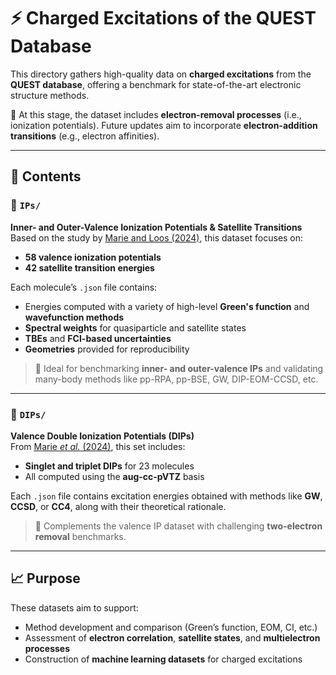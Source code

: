 # ⚡ Charged Excitations of the QUEST Database

This directory gathers high-quality data on **charged excitations** from the **QUEST database**, offering a benchmark for state-of-the-art electronic structure methods.

📌 At this stage, the dataset includes **electron-removal processes** (i.e., ionization potentials). Future updates aim to incorporate **electron-addition transitions** (e.g., electron affinities).

---

## 📂 Contents

### 🔹 `IPs/`  
**Inner- and Outer-Valence Ionization Potentials & Satellite Transitions**  
Based on the study by [Marie and Loos (2024)](https://pubs.acs.org/10.1021/acs.jctc.4c00216), this dataset focuses on:
- **58 valence ionization potentials**
- **42 satellite transition energies**
  
Each molecule’s `.json` file contains:
- Energies computed with a variety of high-level **Green's function** and **wavefunction methods**
- **Spectral weights** for quasiparticle and satellite states
- **TBEs** and **FCI-based uncertainties**
- **Geometries** provided for reproducibility

> 🧪 Ideal for benchmarking **inner- and outer-valence IPs** and validating many-body methods like pp-RPA, pp-BSE, GW, DIP-EOM-CCSD, etc.

---

### 🔹 `DIPs/`  
**Valence Double Ionization Potentials (DIPs)**  
From [Marie *et al.* (2024)](https://doi.org/10.1063/5.0250155), this set includes:
- **Singlet and triplet DIPs** for 23 molecules
- All computed using the **aug-cc-pVTZ** basis

Each `.json` file contains excitation energies obtained with methods like **GW**, **CCSD**, or **CC4**, along with their theoretical rationale.

> 🧬 Complements the valence IP dataset with challenging **two-electron removal** benchmarks.

---

## 📈 Purpose

These datasets aim to support:
- Method development and comparison (Green’s function, EOM, CI, etc.)
- Assessment of **electron correlation**, **satellite states**, and **multielectron processes**
- Construction of **machine learning datasets** for charged excitations
